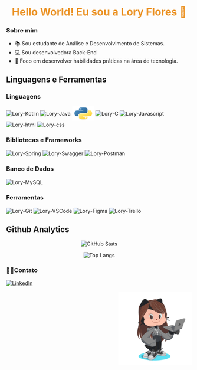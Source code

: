 <h1 align="center" style="color: #EB9326"> Hello World! Eu sou a Lory Flores 👋 </h1>

<h3 align="left"> Sobre mim </h3> 

- 📚 Sou estudante de Análise e Desenvolvimento de Sistemas.
- 💻 Sou desenvolvedora Back-End
- 🌱 Foco em desenvolver habilidades práticas na área de tecnologia.

<h2 align="left"> Linguagens e Ferramentas </h2>

<h3> Linguagens </h3>

<div>

  <img align="center" alt="Lory-Kotlin" height="40" width="60" src="https://cdn.jsdelivr.net/gh/devicons/devicon@latest/icons/kotlin/kotlin-original.svg" />
  <img align="center" alt="Lory-Java" height="40" width="60" src="https://cdn.jsdelivr.net/gh/devicons/devicon@latest/icons/java/java-original.svg" />
  <img align="center" alt="Lory-Python" height="40" width="60" src="https://raw.githubusercontent.com/devicons/devicon/master/icons/python/python-original.svg"/>
  <img align="center" alt="Lory-C" height="40" width="60" src="https://cdn.jsdelivr.net/gh/devicons/devicon/icons/c/c-original.svg"/>
  <img align="center" alt="Lory-Javascript" height="40" width="60" src="https://cdn.jsdelivr.net/gh/devicons/devicon/icons/javascript/javascript-original.svg" />
  <img align="center" alt="Lory-html" height="40" width="60" src="https://cdn.jsdelivr.net/gh/devicons/devicon/icons/html5/html5-original.svg"/>
  <img align="center" alt="Lory-css" height="40" width="60" src="https://cdn.jsdelivr.net/gh/devicons/devicon/icons/css3/css3-original.svg"/>

<!--![Kotlin](https://img.shields.io/badge/Kotlin-0095D5?&style=for-the-badge&logo=kotlin&logoColor=white)
![Java](https://img.shields.io/badge/java-%23ED8B00.svg?style=for-the-badge&logo=openjdk&logoColor=white)
![Python](https://img.shields.io/badge/python-3670A0?style=for-the-badge&logo=python&logoColor=ffdd54)
![C](https://img.shields.io/badge/C-00599C?style=for-the-badge&logo=c&logoColor=white)
![JavaScript](https://img.shields.io/badge/JavaScript-F7DF1E?style=for-the-badge&logo=javascript&logoColor=black)
![HTML5](https://img.shields.io/badge/HTML5-E34F26?style=for-the-badge&logo=html5&logoColor=white)
![CSS3](https://img.shields.io/badge/CSS3-1572B6?style=for-the-badge&logo=css3&logoColor=white) -->
</div>

<h3> Bibliotecas e Frameworks </h3>

<div>
  <img align="center" alt="Lory-Spring" height="40" width="60" src="https://cdn.jsdelivr.net/gh/devicons/devicon@latest/icons/spring/spring-original.svg" />
  <img align="center" alt="Lory-Swagger" height="40" width="60"  src="https://cdn.jsdelivr.net/gh/devicons/devicon@latest/icons/swagger/swagger-original.svg" />
  <img align="center" alt="Lory-Postman" height="40" width="60" src="https://cdn.jsdelivr.net/gh/devicons/devicon@latest/icons/postman/postman-original.svg" />
          
<!--![Spring](https://img.shields.io/badge/spring-%236DB33F.svg?style=for-the-badge&logo=spring&logoColor=white)  -->
</div>

<h3> Banco de Dados </h3>

<div>
  <img align="center" alt="Lory-MySQL" height="40" width="60" src="https://cdn.jsdelivr.net/gh/devicons/devicon@latest/icons/mysql/mysql-original-wordmark.svg" />
          
<!--![MySQL](https://img.shields.io/badge/MySQL-00000F?style=for-the-badge&logo=mysql&logoColor=white) -->
</div>

<h3> Ferramentas </h3>

<div>

  <img align="center" alt="Lory-Git" height="40" width="60" src="https://cdn.jsdelivr.net/gh/devicons/devicon@latest/icons/git/git-original.svg" />
  <img align="center" alt="Lory-VSCode" height="40" width="60" src="https://cdn.jsdelivr.net/gh/devicons/devicon/icons/vscode/vscode-original.svg" />
  <img align="center" alt="Lory-Figma" height="40" width="60" src="https://cdn.jsdelivr.net/gh/devicons/devicon/icons/figma/figma-original.svg" />
  <img align="center" alt="Lory-Trello" height="40" width="60" src="https://cdn.jsdelivr.net/gh/devicons/devicon/icons/trello/trello-plain.svg" />

<!--![Git](https://img.shields.io/badge/GIT-E44C30?style=for-the-badge&logo=git&logoColor=white)
![Figma](https://img.shields.io/badge/Figma-696969?style=for-the-badge&logo=figma&logoColor=figma)
![Vscode](https://img.shields.io/badge/Vscode-007ACC?style=for-the-badge&logo=visual-studio-code&logoColor=white)
![Postman](https://img.shields.io/badge/Postman-FF6C37.svg?style=for-the-badge&logo=Postman&logoColor=white) -->
</div>

<h2 align="left"> Github Analytics </h2>

<div align="center">

![GitHub Stats](https://github-readme-stats.vercel.app/api?username=LoryAF&theme=transparent&bg_color=000&border_color=30A3DC&show_icons=true&icon_color=30A3DC&title_color=30A3DC&text_color=FFF)

![Top Langs](https://github-readme-stats-git-masterrstaa-rickstaa.vercel.app/api/top-langs/?username=LoryAF&bg_color=000&border_color=30A3DC&title_color=30A3DC&text_color=FFF)

</div>

<h3 align="left">👩‍💻Contato </h3>

[![LinkedIn](https://img.shields.io/badge/LinkedIn-0077B5?style=for-the-badge&logo=linkedin&logoColor=white)](https://www.linkedin.com/in/loryflores/)

<img align="right" height="200" src="octocat.png"/>
